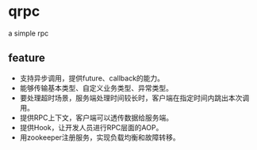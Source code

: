 # qrpc
a simple rpc

## feature
- 支持异步调用，提供future、callback的能力。
- 能够传输基本类型、自定义业务类型、异常类型。
- 要处理超时场景，服务端处理时间较长时，客户端在指定时间内跳出本次调用。
- 提供RPC上下文，客户端可以透传数据给服务端。
- 提供Hook，让开发人员进行RPC层面的AOP。
- 用zookeeper注册服务，实现负载均衡和故障转移。